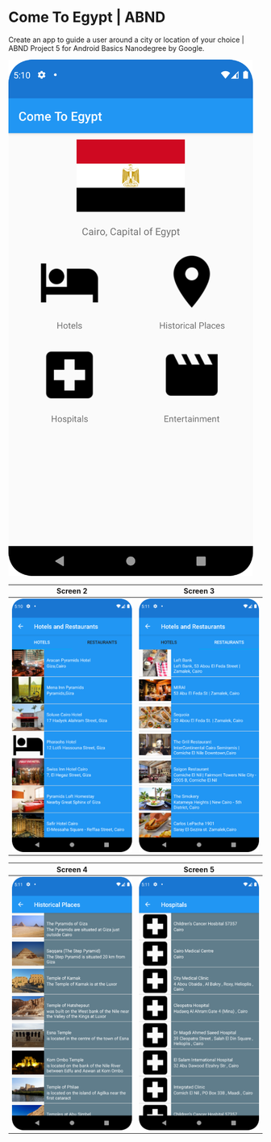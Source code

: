 # Come To Egypt | ABND
Create an app to guide a user around a city or location of your choice | ABND Project 5 for Android Basics Nanodegree by Google.

![ComeToEgypt1](https://github.com/AstroAnasTariq/TourGuideApp/blob/main/ComeTo%20Egypt1.png)

Screen 2             |  Screen 3
:-------------------------:|:-------------------------:
![ComeToEgypt2](https://github.com/AstroAnasTariq/TourGuideApp/blob/main/ComeTo%20Egypt2.png)  |  ![ComeToEgypt3](https://github.com/AstroAnasTariq/TourGuideApp/blob/main/ComeTo%20Egypt3.png)

Screen 4           |  Screen 5
:-------------------------:|:-------------------------:
![ComeToEgypt4](https://github.com/AstroAnasTariq/TourGuideApp/blob/main/ComeTo%20Egypt4.png)  |  ![ComeToEgypt5](https://github.com/AstroAnasTariq/TourGuideApp/blob/main/ComeTo%20Egypt5.png)
